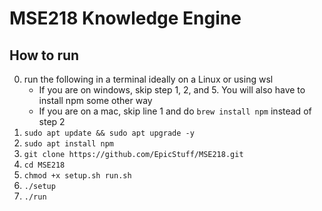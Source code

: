 # MSE218 Knowledge Engine

## How to run
0. run the following in a terminal ideally on a Linux or using wsl
	- If you are on windows, skip step 1, 2, and 5. You will also have to install npm some other way
	- If you are on a mac, skip line 1 and do `brew install npm` instead of step 2
1. `sudo apt update && sudo apt upgrade -y`
2. `sudo apt install npm`
3. `git clone https://github.com/EpicStuff/MSE218.git`
4. `cd MSE218`
5. `chmod +x setup.sh run.sh`
6. `./setup`
7. `./run`
